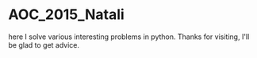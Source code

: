 # AOC_2015_Natali
here I solve various interesting problems in python. Thanks for visiting, I'll be glad to get advice.

